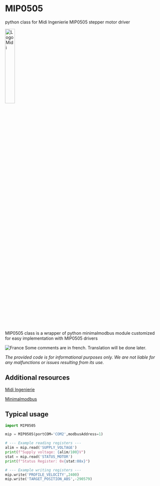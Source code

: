 # MIP0505
python class for Midi Ingenierie MIP0505 stepper motor driver

<img src="https://www.midi-ingenierie.com/wp-content/uploads/2021/02/cropped-logo_midi_ingenierie2021.png" alt="Logo Midi" style="width:25%;">

MIP0505 class is a wrapper of python minimalmodbus module customized for easy implementation with MIP0505 drivers

![France](https://raw.githubusercontent.com/stevenrskelton/flag-icon/master/png/16/country-4x3/fr.png "France") Some comments are in french. Translation will be done later.

*The provided code is for informational purposes only. We are not liable for any malfunctions or issues resulting from its use.*

## Additional resources

[Midi Ingenierie](https://www.midi-ingenierie.com)

[Minimalmodbus](https://minimalmodbus.readthedocs.io)

## Typical usage

```python
import MIP0505

mip = MIP0505(portCOM='COM2',modbusAddress=1)

# --- Example reading registers ---
alim = mip.read('SUPPLY_VOLTAGE')
print(f"Supply voltage: {alim/100}V")
stat = mip.read('STATUS_MOTOR')
print(f"Status Register: 0x{stat:08x}")

# --- Example writing registers ---
mip.write('PROFILE_VELOCITY',2400)
mip.write('TARGET_POSITION_ABS',-290579)

```
